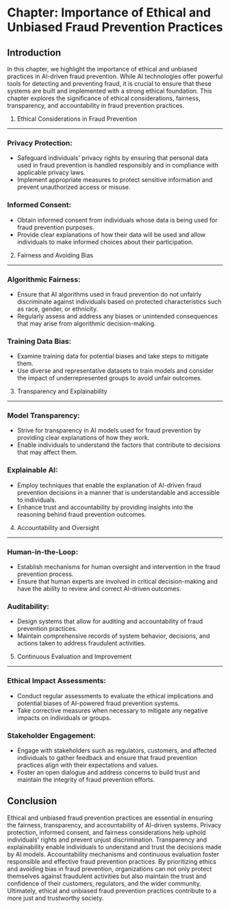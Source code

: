 Chapter: Importance of Ethical and Unbiased Fraud Prevention Practices
======================================================================

Introduction
------------

In this chapter, we highlight the importance of ethical and unbiased practices in AI-driven fraud prevention. While AI technologies offer powerful tools for detecting and preventing fraud, it is crucial to ensure that these systems are built and implemented with a strong ethical foundation. This chapter explores the significance of ethical considerations, fairness, transparency, and accountability in fraud prevention practices.

1. Ethical Considerations in Fraud Prevention
---------------------------------------------

### Privacy Protection:

* Safeguard individuals' privacy rights by ensuring that personal data used in fraud prevention is handled responsibly and in compliance with applicable privacy laws.
* Implement appropriate measures to protect sensitive information and prevent unauthorized access or misuse.

### Informed Consent:

* Obtain informed consent from individuals whose data is being used for fraud prevention purposes.
* Provide clear explanations of how their data will be used and allow individuals to make informed choices about their participation.

2. Fairness and Avoiding Bias
-----------------------------

### Algorithmic Fairness:

* Ensure that AI algorithms used in fraud prevention do not unfairly discriminate against individuals based on protected characteristics such as race, gender, or ethnicity.
* Regularly assess and address any biases or unintended consequences that may arise from algorithmic decision-making.

### Training Data Bias:

* Examine training data for potential biases and take steps to mitigate them.
* Use diverse and representative datasets to train models and consider the impact of underrepresented groups to avoid unfair outcomes.

3. Transparency and Explainability
----------------------------------

### Model Transparency:

* Strive for transparency in AI models used for fraud prevention by providing clear explanations of how they work.
* Enable individuals to understand the factors that contribute to decisions that may affect them.

### Explainable AI:

* Employ techniques that enable the explanation of AI-driven fraud prevention decisions in a manner that is understandable and accessible to individuals.
* Enhance trust and accountability by providing insights into the reasoning behind fraud prevention outcomes.

4. Accountability and Oversight
-------------------------------

### Human-in-the-Loop:

* Establish mechanisms for human oversight and intervention in the fraud prevention process.
* Ensure that human experts are involved in critical decision-making and have the ability to review and correct AI-driven outcomes.

### Auditability:

* Design systems that allow for auditing and accountability of fraud prevention practices.
* Maintain comprehensive records of system behavior, decisions, and actions taken to address fraudulent activities.

5. Continuous Evaluation and Improvement
----------------------------------------

### Ethical Impact Assessments:

* Conduct regular assessments to evaluate the ethical implications and potential biases of AI-powered fraud prevention systems.
* Take corrective measures when necessary to mitigate any negative impacts on individuals or groups.

### Stakeholder Engagement:

* Engage with stakeholders such as regulators, customers, and affected individuals to gather feedback and ensure that fraud prevention practices align with their expectations and values.
* Foster an open dialogue and address concerns to build trust and maintain the integrity of fraud prevention efforts.

Conclusion
----------

Ethical and unbiased fraud prevention practices are essential in ensuring the fairness, transparency, and accountability of AI-driven systems. Privacy protection, informed consent, and fairness considerations help uphold individuals' rights and prevent unjust discrimination. Transparency and explainability enable individuals to understand and trust the decisions made by AI models. Accountability mechanisms and continuous evaluation foster responsible and effective fraud prevention practices. By prioritizing ethics and avoiding bias in fraud prevention, organizations can not only protect themselves against fraudulent activities but also maintain the trust and confidence of their customers, regulators, and the wider community. Ultimately, ethical and unbiased fraud prevention practices contribute to a more just and trustworthy society.
